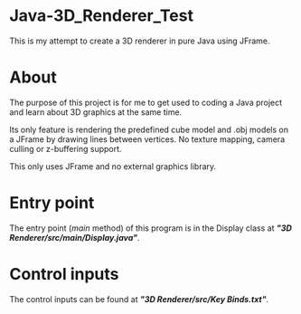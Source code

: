 # Java-3D_Renderer_Test
This is my attempt to create a 3D renderer in pure Java using JFrame.

# About
The purpose of this project is for me to get used to coding a Java project and learn about 3D graphics at the same time.

Its only feature is rendering the predefined cube model and .obj models on a JFrame by drawing lines between vertices.
No texture mapping, camera culling or z-buffering support.

This only uses JFrame and no external graphics library.

# Entry point
The entry point (*main* method) of this program is in the Display class at ***"3D Renderer/src/main/Display.java"***.

# Control inputs
The control inputs can be found at ***"3D Renderer/src/Key Binds.txt"***.
